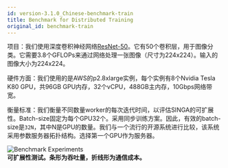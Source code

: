 ```yaml
---
id: version-3.1.0_Chinese-benchmark-train
title: Benchmark for Distributed Training
original_id: benchmark-train
---
```


<!--- Licensed to the Apache Software Foundation (ASF) under one or more contributor license agreements.  See the NOTICE file distributed with this work for additional information regarding copyright ownership.  The ASF licenses this file to you under the Apache License, Version 2.0 (the "License"); you may not use this file except in compliance with the License.  You may obtain a copy of the License at http://www.apache.org/licenses/LICENSE-2.0 Unless required by applicable law or agreed to in writing, software distributed under the License is distributed on an "AS IS" BASIS, WITHOUT WARRANTIES OR CONDITIONS OF ANY KIND, either express or implied.  See the License for the specific language governing permissions and limitations under the License.  -->


项目：我们使用深度卷积神经网络[ResNet-50](https://github.com/apache/singa/blob/master/examples/cnn/model/resnet.py)。它有50个卷积层，用于图像分类。它需要3.8个GFLOPs来通过网络处理一张图像（尺寸为224x224）。输入的图像大小为224x224。


硬件方面：我们使用的是AWS的p2.8xlarge实例，每个实例有8个Nvidia Tesla K80 GPU，共96GB GPU内存，32个vCPU，488GB主内存，10Gbps网络带宽。

衡量标准：我们衡量不同数量worker的每次迭代时间，以评估SINGA的可扩展性。Batch-size固定为每个GPU32个。采用同步训练方案。因此，有效的batch-size是`32N`，其中N是GPU的数量。我们与一个流行的开源系统进行比较，该系统采用参数服务器拓扑结构。选择第一个GPU作为服务器。

![Benchmark Experiments](assets/benchmark.png) <br/> **可扩展性测试。条形为吞吐量，折线形为通信成本。**
